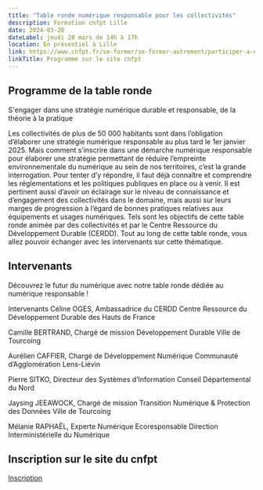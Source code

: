 ```yaml
---
title: "Table ronde numérique responsable pour les collectivités"
description: Formation cnfpt Lille
date: 2024-03-28
dateLabel: jeudi 28 mars de 14h à 17h
location: En présentiel à Lille
link: https://www.cnfpt.fr/se-former/se-former-autrement/participer-a-nos-evenements/sengager-strategie-numerique-durable-responsable-theorie-a-pratique/hauts-france
linkTitle: Programme sur le site cnfpt
---
```


## Programme de la table ronde
S'engager dans une stratégie numérique durable et responsable, de la théorie à la pratique

Les collectivités de plus de 50 000 habitants sont dans l’obligation d’élaborer une stratégie numérique responsable au plus tard le 1er janvier 2025. Mais comment s’inscrire dans une démarche numérique responsable pour élaborer une stratégie permettant de réduire l’empreinte environnementale du numérique au sein de nos territoires, c’est la grande interrogation. Pour tenter d’y répondre, il faut déjà connaître et comprendre les réglementations et les politiques publiques en place ou à venir. Il est pertinent aussi d’avoir un éclairage sur le niveau de connaissance et d’engagement des collectivités dans le domaine, mais aussi sur leurs marges de progression à l’égard de bonnes pratiques relatives aux équipements et usages numériques. Tels sont les objectifs de cette table ronde animée par des collectivités et par le Centre Ressource du Développement Durable (CERDD). Tout au long de cette table ronde, vous allez pouvoir échanger avec les intervenants sur cette thématique.

## Intervenants
Découvrez le futur du numérique avec notre table ronde dédiée au numérique responsable !

Intervenants
Céline OGES, Ambassadrice du CERDD
Centre Ressource du Développement Durable des Hauts de France

Camille BERTRAND, Chargé de mission Développement Durable
Ville de Tourcoing

Aurélien CAFFIER, Chargé de Développement Numérique
Communauté d’Agglomération Lens-Liévin

Pierre SITKO, Directeur des Systèmes d’Information
Conseil Départemental du Nord

Jaysing JEEAWOCK, Chargé de mission Transition Numérique & Protection des Données
Ville de Tourcoing

Mélanie RAPHAËL, Experte Numérique Ecoresponsable
Direction Interministérielle du Numérique


## Inscription sur le site du cnfpt
<a href="https://inscription.cnfpt.fr/" class="fr-btn" target="_blank" title="Nouvelle fenêtre : Inscription sur le site du cnfpt">Inscription</a>
